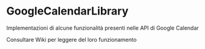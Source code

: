 # GoogleCalendarLibrary
Implementazioni di alcune funzionalità presenti nelle API di Google Calendar

Consultare Wiki per leggere del loro funzionamento
